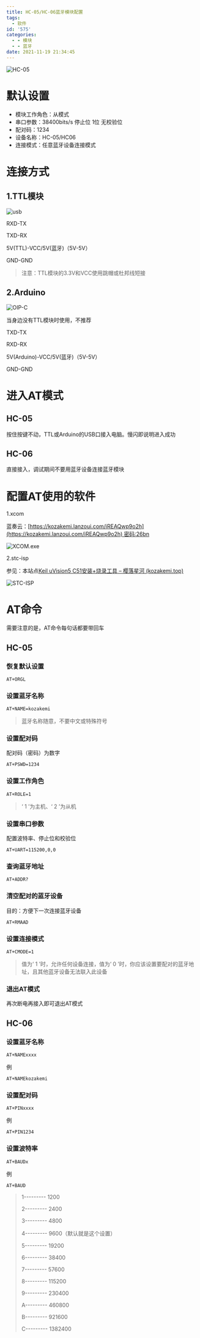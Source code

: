 ```yaml
---
title: HC-05/HC-06蓝牙模块配置
tags:
  - 软件
id: '575'
categories:
  - - 模块
  - - 蓝牙
date: 2021-11-19 21:34:45
---
```


![HC-05](https://kozakemi.oss-cn-beijing.aliyuncs.com/9287121000_1339493813.400x400.jpg)

# 默认设置

*   模块工作角色：从模式
*   串口参数：38400bits/s 停止位 1位 无校验位
*   配对码：1234
*   设备名称：HC-05/HC06
*   连接模式：任意蓝牙设备连接模式

# 连接方式

## 1.TTL模块

![usb](https://kozakemi.oss-cn-beijing.aliyuncs.com/usb.jpeg)

RXD-TX

TXD-RX

5V(TTL)-VCC/5V(蓝牙)（5V-5V）

GND-GND

> 注意：TTL模块的3.3V和VCC使用跳帽或杜邦线短接

## 2.Arduino

![OIP-C](https://kozakemi.oss-cn-beijing.aliyuncs.com/OIP-C.jpeg)

当身边没有TTL模块时使用，不推荐

TXD-TX

RXD-RX

5V(Arduino)-VCC/5V(蓝牙)（5V-5V）

GND-GND

# 进入AT模式

## HC-05

按住按键不动，TTL或Arduino的USB口接入电脑。慢闪即说明进入成功

## HC-06

直接接入，调试期间不要用蓝牙设备连接蓝牙模块

# 配置AT使用的软件

1.xcom

蓝奏云：[https://kozakemi.lanzoui.com/iREAQwp9o2h](https://kozakemi.lanzoui.com/iREAQwp9o2h) 密码:26bn

![XCOM.exe](https://kozakemi.oss-cn-beijing.aliyuncs.com/%E6%88%AA%E5%B1%8F2021-11-20%20%E4%B8%8B%E5%8D%8810.10.47.png)

2.stc-isp

参见：本站点[Keil uVision5 C51安装+烧录工具 – 樱落星河 (kozakemi.top)](https://www.kozakemi.top/archives/503)

![STC-ISP](https://kozakemi.oss-cn-beijing.aliyuncs.com/%E6%88%AA%E5%B1%8F2021-11-20%20%E4%B8%8B%E5%8D%8810.15.55.png)

# AT命令

需要注意的是，AT命令每句话都要带回车

## HC-05

### 恢复默认设置

```
AT+ORGL
```

### 设置蓝牙名称

```
AT+NAME=kozakemi
```

> 蓝牙名称随意，不要中文或特殊符号

### 设置配对码

配对码（密码）为数字

```
AT+PSWD=1234
```

### 设置工作角色

```
AT+ROLE=1
```

> ‘ 1 ’为主机、‘ 2 ’为从机

### 设置串口参数

配置波特率、停止位和校验位

```
AT+UART=115200,0,0
```

### 查询蓝牙地址

```
AT+ADDR?
```

### 清空配对的蓝牙设备

目的：方便下一次连接蓝牙设备

```
AT+RMAAD
```

### 设置连接模式

```
AT+CMODE=1
```

> 值为‘ 1 ’时，允许任何设备连接，值为‘ 0 ’时，你应该设置要配对的蓝牙地址，且其他蓝牙设备无法联入此设备

### 退出AT模式

再次断电再接入即可退出AT模式

## HC-06

### 设置蓝牙名称

```
AT+NAMExxxx
```

例

```
AT+NAMEkozakemi
```

### 设置配对码

```
AT+PINxxxx
```

例

```
AT+PIN1234
```

### 设置波特率

```
AT+BAUDx
```

例

```
AT+BAUD
```

> 1--------- 1200
> 
> 2--------- 2400
> 
> 3--------- 4800
> 
> 4--------- 9600（默认就是这个设置）
> 
> 5--------- 19200
> 
> 6--------- 38400
> 
> 7--------- 57600
> 
> 8--------- 115200
> 
> 9--------- 230400
> 
> A--------- 460800
> 
> B--------- 921600
> 
> C--------- 1382400